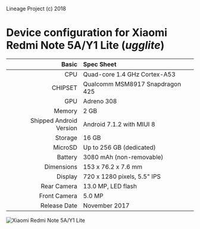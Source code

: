 Lineage Project (c) 2018

Device configuration for Xiaomi Redmi Note 5A/Y1 Lite  (_ugglite_)
=====================================================

Basic   | Spec Sheet
-------:|:-------------------------
CPU     | Quad-core 1.4 GHz Cortex-A53
CHIPSET | Qualcomm MSM8917 Snapdragon 425
GPU     | Adreno 308
Memory  | 2 GB
Shipped Android Version | Android 7.1.2 with MIUI 8
Storage | 16 GB
MicroSD | Up to 256 GB (dedicated)
Battery | 3080 mAh (non-removable)
Dimensions | 153 x 76.2 x 7.6 mm
Display | 720 x 1280 pixels, 5.5" IPS
Rear Camera  | 13.0 MP, LED flash
Front Camera | 5.0 MP
Release Date | November 2017

![Xiaomi Redmi Note 5A/Y1 Lite](https://cdn2.gsmarena.com/vv/pics/xiaomi/xiaomi-redmi-note-5as-2.jpg "Xiaomi Redmi Note 5A/Y1 Lite")

